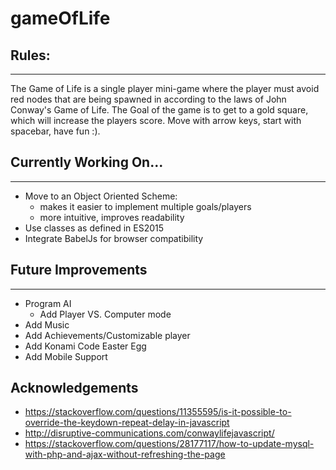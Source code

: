 # gameOfLife

## Rules:
___
The Game of Life is a single player mini-game where the player must avoid red nodes that are being spawned in according to the laws of John Conway's Game of Life.
The Goal of the game is to get to a gold square, which will increase the players score. Move with arrow keys, start with spacebar, have fun :).

## Currently Working On...
___
- Move to an Object Oriented Scheme:
    - makes it easier to implement multiple goals/players
    - more intuitive, improves readability
- Use classes as defined in ES2015
- Integrate BabelJs for browser compatibility

## Future Improvements
___
- Program AI
    - Add Player VS. Computer mode
- Add Music
- Add Achievements/Customizable player
- Add Konami Code Easter Egg
- Add Mobile Support

## Acknowledgements
- https://stackoverflow.com/questions/11355595/is-it-possible-to-override-the-keydown-repeat-delay-in-javascript
- http://disruptive-communications.com/conwaylifejavascript/
- https://stackoverflow.com/questions/28177117/how-to-update-mysql-with-php-and-ajax-without-refreshing-the-page
